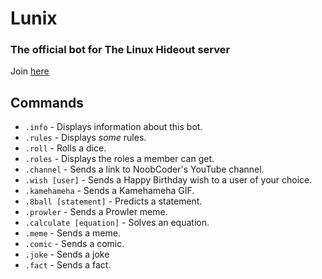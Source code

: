 # Lunix
### The official bot for The Linux Hideout server
Join [here](https://discord.com/invite/xHVECSnRZ4)

## Commands
- `.info` - Displays information about this bot.
- `.rules` - Displays *some* rules.
- `.roll` - Rolls a dice.
- `.roles` - Displays the roles a member can get.
- `.channel` - Sends a link to NoobCoder's YouTube channel.
- `.wish [user]` - Sends a Happy Birthday wish to a user of your choice.
- `.kamehameha` - Sends a Kamehameha GIF.
- `.8ball [statement]` - Predicts a statement.
- `.prowler` - Sends a Prowler meme.
- `.calculate [equation]` - Solves an equation.
- `.meme` - Sends a meme.
- `.comic` - Sends a comic.
- `.joke` - Sends a joke
- `.fact` - Sends a fact.
